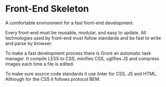# Front-End Skeleton

A comfortable environment for a fast front-end development.

Every front-end must be reusable, modular, and easy to update. All technologies
used by front-end must follow standards and be fast to write and parse by
browser.

To make a fast development process there is Grunt an automatic task manager. It
compile LESS to CSS, minifies CSS, uglifies JS and compress images each time a
file is edited.

To make sure source code standards it use linter for CSS, JS and HTML. Although
for the CSS it follows protocol BEM.
